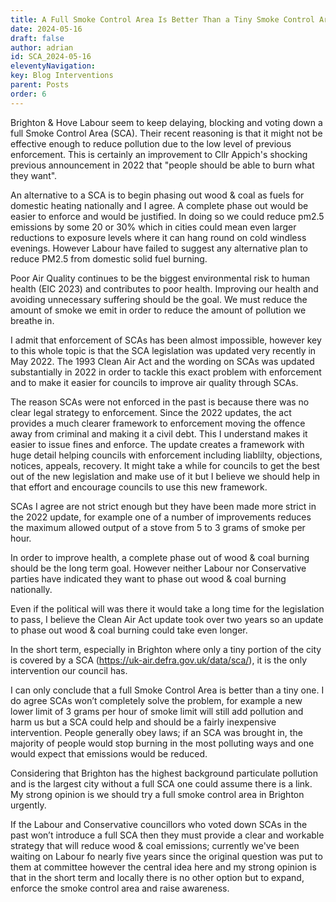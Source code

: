 ```yaml
---
title: A Full Smoke Control Area Is Better Than a Tiny Smoke Control Area
date: 2024-05-16
draft: false
author: adrian
id: SCA_2024-05-16
eleventyNavigation:
key: Blog Interventions
parent: Posts
order: 6
---
```


Brighton & Hove Labour seem to keep delaying, blocking and voting down a full Smoke Control Area (SCA).
Their recent reasoning is that it might not be effective enough to reduce pollution due to the low level of previous enforcement.
This is certainly an improvement to Cllr Appich's shocking previous announcement in 2022 that "people should be able to burn what they want".

An alternative to a SCA is to begin phasing out wood & coal as fuels for domestic heating nationally and I agree.
A complete phase out would be easier to enforce and would be justified.
In doing so we could reduce pm2.5 emissions by some 20 or 30%
which in cities could mean even larger reductions to exposure levels where it can hang round on cold windless evenings.
However Labour have failed to suggest any alternative plan to reduce PM2.5 from domestic solid fuel burning.

Poor Air Quality continues to be the biggest environmental risk to human health (EIC 2023) and contributes to poor health.
Improving our health and avoiding unnecessary suffering should be the goal.
We must reduce the amount of smoke we emit in order to reduce the amount of pollution we breathe in.

I admit that enforcement of SCAs has been almost impossible,
however key to this whole topic is that the SCA legislation was updated very recently in May 2022.
The 1993 Clean Air Act and the wording on SCAs was updated substantially in 2022 in order to tackle this exact problem with enforcement
and to make it easier for councils to improve air quality through SCAs.

The reason SCAs were not enforced in the past is because there was no clear legal strategy to enforcement.
Since the 2022 updates, the act provides a much clearer framework to enforcement moving the offence away from criminal and making it a civil debt.
This I understand makes it easier to issue fines and enforce.
The update creates a framework with huge detail helping councils with enforcement including liablilty, objections, notices, appeals, recovery.
It might take a while for councils to get the best out of the new legislation and make use of it
but I believe we should help in that effort and encourage councils to use this new framework.

SCAs I agree are not strict enough but they have been made more strict in the 2022 update,
for example one of a number of improvements reduces the maximum allowed output of a stove from 5 to 3 grams of smoke per hour.

In order to improve health, a complete phase out of wood & coal burning should be the long term goal.
However neither Labour nor Conservative parties have indicated they want to phase out wood & coal burning nationally.

Even if the political will was there it would take a long time for the legislation to pass,
I believe the Clean Air Act update took over two years so an update to phase out wood & coal burning could take even longer.

In the short term, especially in Brighton where only a tiny portion of the city is covered by a SCA (https://uk-air.defra.gov.uk/data/sca/),
it is the only intervention our council has.

I can only conclude that a full Smoke Control Area is better than a tiny one.
I do agree SCAs won’t completely solve the problem,
for example a new lower limit of 3 grams per hour of smoke limit will still add pollution and harm us
but a SCA could help and should be a fairly inexpensive intervention.
People generally obey laws; if an SCA was brought in, the majority of people would stop burning in the most polluting ways
and one would expect that emissions would be reduced.

Considering that Brighton has the highest background particulate pollution and is the largest city without a full SCA one could assume there is a link.
My strong opinion is we should try a full smoke control area in Brighton urgently.

If the Labour and Conservative councillors who voted down SCAs in the past won’t introduce a full SCA
then they must provide a clear and workable strategy that will reduce wood & coal emissions;
currently we've been waiting on Labour fo nearly five years since the original question was put to them at committee
however the central idea here and my strong opinion is that in the short term and locally there is no other option but to expand, enforce the smoke control area and raise awareness.

